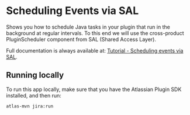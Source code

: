 # Scheduling Events via SAL

Shows you how to schedule Java tasks in your plugin that run in the background at regular 
intervals. To this end we will use the cross-product PluginScheduler component from SAL 
(Shared Access Layer).

Full documentation is always available at: [Tutorial - Scheduling events via SAL][1].

## Running locally

To run this app locally, make sure that you have the Atlassian Plugin SDK installed, and then run:

    atlas-mvn jira:run

 [1]: https://developer.atlassian.com/docs/atlassian-platform-common-components/shared-access-layer/scheduling-events-via-sal-tutorial
